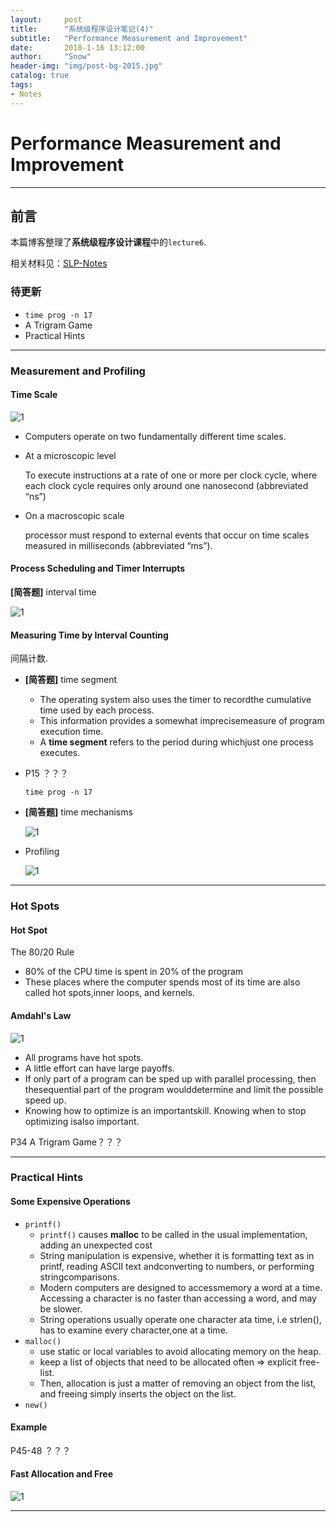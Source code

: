 ```yaml
---
layout:     post
title:      "系统级程序设计笔记(4)"
subtitle:   "Performance Measurement and Improvement"
date:       2018-1-16 13:12:00
author:     "Snow"
header-img: "img/post-bg-2015.jpg"
catalog: true
tags:
- Notes
---
```


# Performance Measurement and Improvement

---

## 前言

本篇博客整理了**系统级程序设计课程**中的`lecture6`.

相关材料见：[SLP-Notes](https://github.com/RMSnow/SLP-Notes.git)

### 待更新

- `time prog -n 17`
- A Trigram Game
- Practical Hints

---

### Measurement and Profiling

#### Time Scale

![1](https://raw.githubusercontent.com/RMSnow/SLP-Notes/master/pic/5/1.png)

- Computers operate on two fundamentally different time scales.

- At a microscopic level

  To execute instructions at a rate of one or more per clock cycle, where each clock cycle requires only around one nanosecond (abbreviated “ns”)

- On a macroscopic scale

  processor must respond to external events that occur on time scales measured in milliseconds (abbreviated “ms”).

#### Process Scheduling and Timer Interrupts

**[简答题]** interval time

![1](https://raw.githubusercontent.com/RMSnow/SLP-Notes/master/pic/5/2.png)

#### Measuring Time by Interval Counting

间隔计数.

- **[简答题]** time segment

  - The operating system also uses the timer to recordthe cumulative time used by each process.
  - This information provides a somewhat imprecisemeasure of program execution time.
  - A **time segment** refers to the period during whichjust one process executes.

- P15 ？？？

  `time prog -n 17`

- **[简答题]** time mechanisms

  ![1](https://raw.githubusercontent.com/RMSnow/SLP-Notes/master/pic/5/3.png)

- Profiling

  ![1](https://raw.githubusercontent.com/RMSnow/SLP-Notes/master/pic/5/4.png)

---

### Hot Spots

#### Hot Spot

The 80/20 Rule

- 80% of the CPU time is spent in 20% of the program
- These places where the computer spends most of its time are also called hot spots,inner loops, and kernels.

#### Amdahl's Law

![1](https://raw.githubusercontent.com/RMSnow/SLP-Notes/master/pic/5/5.png)

- All programs have hot spots.
- A little effort can have large payoffs.
- If only part of a program can be sped up with parallel processing, then thesequential part of the program woulddetermine and limit the possible speed up.
- Knowing how to optimize is an importantskill. Knowing when to stop optimizing isalso important.



P34 A Trigram Game？？？

---

### Practical Hints

#### Some Expensive Operations

- `printf()`
  - `printf()` causes **malloc** to be called in the usual implementation, adding an unexpected cost
  - String manipulation is expensive, whether it is formatting text as in printf, reading ASCII text andconverting to numbers, or performing stringcomparisons.
  - Modern computers are designed to accessmemory a word at a time. Accessing a character is no faster than accessing a word, and may be slower.
  - String operations usually operate one character ata time, i.e strlen(), has to examine every character,one at a time.
- `malloc()`
  - use static or local variables to avoid allocating memory on the heap.
  - keep a list of objects that need to be allocated often => explicit free-list.
  - Then, allocation is just a matter of removing an object from the list, and freeing simply inserts the object on the list.
- `new()`

#### Example

P45-48 ？？？

#### Fast Allocation and Free

![1](https://raw.githubusercontent.com/RMSnow/SLP-Notes/master/pic/5/6.png)

---